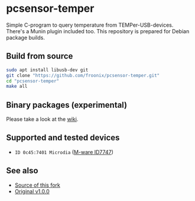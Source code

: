 # pcsensor-temper
Simple C-program to query temperature from TEMPer-USB-devices. There's a
Munin plugin included too. This repository is prepared for Debian
package builds.

## Build from source
```bash
sudo apt install libusb-dev git
git clone "https://github.com/froonix/pcsensor-temper.git"
cd "pcsensor-temper"
make all
```
## Binary packages (experimental)
Please take a look at the [wiki](https://github.com/froonix/pcsensor-temper/wiki/Binary-Debian-Packages).

## Supported and tested devices
* `ID 0c45:7401 Microdia` ([M-ware ID7747](http://amzn.to/2fUFUXM))

## See also
* [Source of this fork](https://github.com/padelt/pcsensor-temper)
* [Original v1.0.0](http://www.isp-sl.com/pcsensor-1.0.0.tgz)
